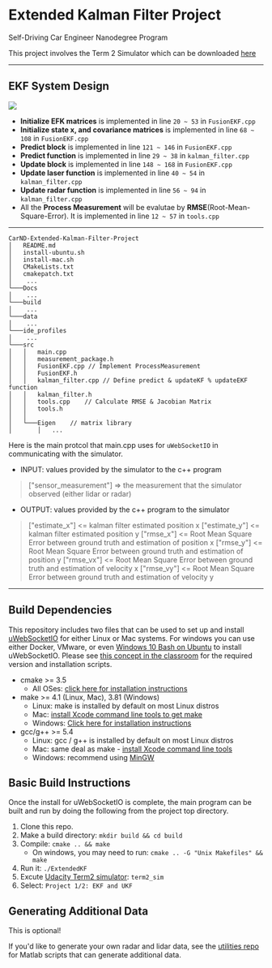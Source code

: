# Extended Kalman Filter Project
Self-Driving Car Engineer Nanodegree Program

This project involves the Term 2 Simulator which can be downloaded [here](https://github.com/udacity/self-driving-car-sim/releases)



---
## EKF System Design
![](https://i.imgur.com/4qxCeUL.png)

* **Initialize EFK matrices** is implemented in line `20 ~ 53` in `FusionEKF.cpp`
* **Initialize state x, and covariance matrices** is implemented in line `68 ~ 108` in `FusionEKF.cpp`
* **Predict block** is implemented in line `121 ~ 146` in `FusionEKF.cpp`
* **Predict function** is implemented in line `29 ~ 38` in `kalman_filter.cpp`
* **Update block** is implemented in line `148 ~ 168` in `FusionEKF.cpp`
* **Update laser function** is implemented in line `40 ~ 54` in `kalman_filter.cpp`
* **Update radar function** is implemented in line `56 ~ 94` in `kalman_filter.cpp`
* All the **Process Measurement** will be evalutae by **RMSE**(Root-Mean-Square-Error). It is implemented in line `12 ~ 57` in `tools.cpp`
---
```
CarND-Extended-Kalman-Filter-Project
│   README.md
│   install-ubuntu.sh
│   install-mac.sh
│   CMakeLists.txt
│   cmakepatch.txt
│    ...
└───Docs
│    ...
└───build
│    ...
└───data
│    ...
└───ide_profiles
│    ...
└───src
│   │   main.cpp
│   │   measurement_package.h
│   │   FusionEKF.cpp // Implement ProcessMeasurement
│   │   FusionEKF.h
│   │   kalman_filter.cpp // Define predict & updateKF % updateEKF function
│   │   kalman_filter.h
│   │   tools.cpp    // Calculate RMSE & Jacobian Matrix
│   │   tools.h
│   │
│   └───Eigen    // matrix library
│       │   ...
```

Here is the main protcol that main.cpp uses for `uWebSocketIO` in communicating with the simulator.

* INPUT: values provided by the simulator to the c++ program

> ["sensor_measurement"] => the measurement that the simulator observed (either lidar or radar)


* OUTPUT: values provided by the c++ program to the simulator

> ["estimate_x"] <= kalman filter estimated position x
 ["estimate_y"] <= kalman filter estimated position y
["rmse_x"] <= Root Mean Square Error between ground truth and estimation of position x
["rmse_y"] <= Root Mean Square Error between ground truth and estimation of position y
["rmse_vx"] <= Root Mean Square Error between ground truth and estimation of velocity x
["rmse_vy"] <= Root Mean Square Error between ground truth and estimation of velocity y
---
## Build Dependencies
This repository includes two files that can be used to set up and install [uWebSocketIO](https://github.com/uWebSockets/uWebSockets) for either Linux or Mac systems. For windows you can use either Docker, VMware, or even [Windows 10 Bash on Ubuntu](https://www.howtogeek.com/249966/how-to-install-and-use-the-linux-bash-shell-on-windows-10/) to install uWebSocketIO. Please see [this concept in the classroom](https://classroom.udacity.com/nanodegrees/nd013/parts/40f38239-66b6-46ec-ae68-03afd8a601c8/modules/0949fca6-b379-42af-a919-ee50aa304e6a/lessons/f758c44c-5e40-4e01-93b5-1a82aa4e044f/concepts/16cf4a78-4fc7-49e1-8621-3450ca938b77) for the required version and installation scripts.
* cmake >= 3.5
  * All OSes: [click here for installation instructions](https://cmake.org/install/)
* make >= 4.1 (Linux, Mac), 3.81 (Windows)
  * Linux: make is installed by default on most Linux distros
  * Mac: [install Xcode command line tools to get make](https://developer.apple.com/xcode/features/)
  * Windows: [Click here for installation instructions](http://gnuwin32.sourceforge.net/packages/make.htm)
* gcc/g++ >= 5.4
  * Linux: gcc / g++ is installed by default on most Linux distros
  * Mac: same deal as make - [install Xcode command line tools](https://developer.apple.com/xcode/features/)
  * Windows: recommend using [MinGW](http://www.mingw.org/)

## Basic Build Instructions
Once the install for uWebSocketIO is complete, the main program can be built and run by doing the following from the project top directory.
1. Clone this repo.
2. Make a build directory: `mkdir build && cd build`
3. Compile: `cmake .. && make` 
   * On windows, you may need to run: `cmake .. -G "Unix Makefiles" && make`
4. Run it: `./ExtendedKF `
5. Excute [Udacity Term2 simulator](https://github.com/udacity/self-driving-car-sim/releases): `term2_sim`
6. Select: `Project 1/2: EKF and UKF`

## Generating Additional Data

This is optional!

If you'd like to generate your own radar and lidar data, see the [utilities repo](https://github.com/udacity/CarND-Mercedes-SF-Utilities) for
Matlab scripts that can generate additional data.